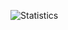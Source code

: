 ![Statistics](https://github-readme-stats.vercel.app/api?username=Bizarrus&count_private=true&show_icons=true&title_color=0366D6&text_color=24292E&icon_color=4F5D95&locale=de&hide_border=1)
